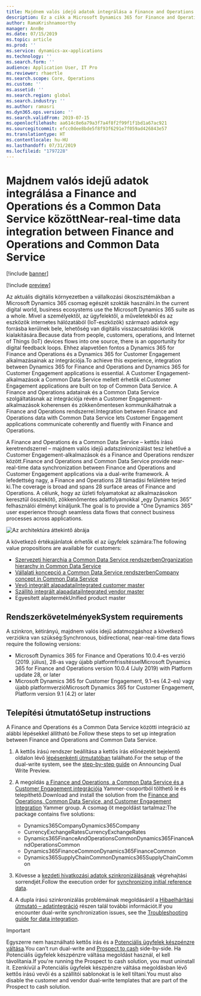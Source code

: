 ```yaml
---
title: Majdnem valós idejű adatok integrálása a Finance and Operations és a Common Data Service között
description: Ez a cikk a Microsoft Dynamics 365 for Finance and Operations és a Common Data Service közötti integrációt tekinti át.
author: RamaKrishnamoorthy
manager: AnnBe
ms.date: 07/15/2019
ms.topic: article
ms.prod: ''
ms.service: dynamics-ax-applications
ms.technology: ''
ms.search.form: ''
audience: Application User, IT Pro
ms.reviewer: rhaertle
ms.search.scope: Core, Operations
ms.custom: ''
ms.assetid: ''
ms.search.region: global
ms.search.industry: ''
ms.author: ramasri
ms.dyn365.ops.version: ''
ms.search.validFrom: 2019-07-15
ms.openlocfilehash: aa614c8e6a79a3f7a4f8f2f99f1f1bd1a67ac921
ms.sourcegitcommit: efcc0dee8bde5f8f93f6291e7f059ad426843e57
ms.translationtype: HT
ms.contentlocale: hu-HU
ms.lasthandoff: 07/31/2019
ms.locfileid: "1797228"
---
```

# <a name="near-real-time-data-integration-between-finance-and-operations-and-common-data-service"></a><span data-ttu-id="aaef9-103">Majdnem valós idejű adatok integrálása a Finance and Operations és a Common Data Service között</span><span class="sxs-lookup"><span data-stu-id="aaef9-103">Near-real-time data integration between Finance and Operations and Common Data Service</span></span>

[!include [banner](../includes/banner.md)]

[!include [preview](../includes/preview-banner.md)]

<span data-ttu-id="aaef9-104">Az aktuális digitális környezetben a vállalkozási ökoszisztémákban a Microsoft Dynamics 365 csomag egészét szokták használni.</span><span class="sxs-lookup"><span data-stu-id="aaef9-104">In the current digital world, business ecosystems use the Microsoft Dynamics 365 suite as a whole.</span></span> <span data-ttu-id="aaef9-105">Mivel a személyektől, az ügyfelektől, a műveletekből és az eszközök internetes hálózatából (IoT-eszközök) származó adatok egy forrásba kerülnek bele, lehetőség van digitális visszacsatolási körök kialakítására.</span><span class="sxs-lookup"><span data-stu-id="aaef9-105">Because data from people, customers, operations, and Internet of Things (IoT) devices flows into one source, there is an opportunity for digital feedback loops.</span></span> <span data-ttu-id="aaef9-106">Ehhez alapvetően fontos a Dynamics 365 for Finance and Operations és a Dynamics 365 for Customer Engagement alkalmazásainak az integrációja.</span><span class="sxs-lookup"><span data-stu-id="aaef9-106">To achieve this experience, integration between Dynamics 365 for Finance and Operations and Dynamics 365 for Customer Engagement applications is essential.</span></span> <span data-ttu-id="aaef9-107">A Customer Engagement-alkalmazások a Common Data Service mellett érhetők el.</span><span class="sxs-lookup"><span data-stu-id="aaef9-107">Customer Engagement applications are built on top of Common Data Service.</span></span> <span data-ttu-id="aaef9-108">A Finance and Operations adatainak és a Common Data Service szolgáltatásnak az integrációja révén a Customer Engagement-alkalmazások koherensen és zökkenőmentesen kommunikálhatnak a Finance and Operations rendszerrel.</span><span class="sxs-lookup"><span data-stu-id="aaef9-108">Integration between Finance and Operations data with Common Data Service lets Customer Engagement applications communicate coherently and fluently with Finance and Operations.</span></span>

<span data-ttu-id="aaef9-109">A Finance and Operations és a Common Data Service – kettős írású keretrendszerrel – majdnem valós idejű adatszinkronizálást tesz lehetővé a Customer Engagement-alkalmazások és a Finance and Operations rendszer között.</span><span class="sxs-lookup"><span data-stu-id="aaef9-109">Finance and Operations and Common Data Service provide near-real-time data synchronization between Finance and Operations and Customer Engagement applications via a dual-write framework.</span></span> <span data-ttu-id="aaef9-110">A lefedettség nagy, a Finance and Operations 28 támadási felületére terjed ki.</span><span class="sxs-lookup"><span data-stu-id="aaef9-110">The coverage is broad and spans 28 surface areas of Finance and Operations.</span></span> <span data-ttu-id="aaef9-111">A célunk, hogy az üzleti folyamatokat az alkalmazásokon keresztül összekötő, zökkenőmentes adatfolyamokkal „egy Dynamics 365” felhasználói élményt kínáljunk.</span><span class="sxs-lookup"><span data-stu-id="aaef9-111">The goal is to provide a "One Dynamics 365" user experience through seamless data flows that connect business processes across applications.</span></span>

![Az architektúra áttekintő ábrája](media/dual-write-overview.jpg)

<span data-ttu-id="aaef9-113">A következő értékajánlatok érhetők el az ügyfelek számára:</span><span class="sxs-lookup"><span data-stu-id="aaef9-113">The following value propositions are available for customers:</span></span>

+ [<span data-ttu-id="aaef9-114">Szervezeti hierarchia a Common Data Service rendszerben</span><span class="sxs-lookup"><span data-stu-id="aaef9-114">Organization hierarchy in Common Data Service</span></span>](dual-write-organization.md)
+ [<span data-ttu-id="aaef9-115">Vállalati koncepció a Common Data Service rendszerben</span><span class="sxs-lookup"><span data-stu-id="aaef9-115">Company concept in Common Data Service</span></span>](dual-write-company.md)
+ [<span data-ttu-id="aaef9-116">Vevő integrált alapadatai</span><span class="sxs-lookup"><span data-stu-id="aaef9-116">Integrated customer master</span></span>](dual-write-customer.md)
+ [<span data-ttu-id="aaef9-117">Szállító integrált alapadatai</span><span class="sxs-lookup"><span data-stu-id="aaef9-117">Integrated vendor master</span></span>](dual-write-vendor.md)
+ <span data-ttu-id="aaef9-118">Egyesített alaptermék</span><span class="sxs-lookup"><span data-stu-id="aaef9-118">Unified product master</span></span>

## <a name="system-requirements"></a><span data-ttu-id="aaef9-119">Rendszerkövetelmények</span><span class="sxs-lookup"><span data-stu-id="aaef9-119">System requirements</span></span>

<span data-ttu-id="aaef9-120">A szinkron, kétirányú, majdnem valós idejű adatmozgáshoz a következő verziókra van szükség:</span><span class="sxs-lookup"><span data-stu-id="aaef9-120">Synchronous, bidirectional, near-real-time data flows require the following versions:</span></span>

+ <span data-ttu-id="aaef9-121">Microsoft Dynamics 365 for Finance and Operations 10.0.4-es verzió (2019. július), 28-as vagy újabb platformfrissítéssel</span><span class="sxs-lookup"><span data-stu-id="aaef9-121">Microsoft Dynamics 365 for Finance and Operations version 10.0.4 (July 2019) with Platform update 28, or later</span></span>
+ <span data-ttu-id="aaef9-122">Microsoft Dynamics 365 for Customer Engagement, 9.1-es (4.2-es) vagy újabb platformverzió</span><span class="sxs-lookup"><span data-stu-id="aaef9-122">Microsoft Dynamics 365 for Customer Engagement, Platform version 9.1 (4.2) or later</span></span>

## <a name="setup-instructions"></a><span data-ttu-id="aaef9-123">Telepítési útmutató</span><span class="sxs-lookup"><span data-stu-id="aaef9-123">Setup instructions</span></span>

<span data-ttu-id="aaef9-124">A Finance and Operations és a Common Data Service közötti integráció az alábbi lépésekkel állítható be.</span><span class="sxs-lookup"><span data-stu-id="aaef9-124">Follow these steps to set up integration between Finance and Operations and Common Data Service.</span></span>
    
1. <span data-ttu-id="aaef9-125">A kettős írású rendszer beállítása a kettős írás előnézetét bejelentő oldalon lévő [lépésenkénti útmutatóban](https://aka.ms/dualwrite-docs) található.</span><span class="sxs-lookup"><span data-stu-id="aaef9-125">For the setup of the dual-write system, see the [step-by-step guide](https://aka.ms/dualwrite-docs) on Announcing Dual Write Preview.</span></span>
2. <span data-ttu-id="aaef9-126">A megoldás [a Finance and Operations, a Common Data Service és a Customer Engagement integrációja](https://www.yammer.com/dynamicsaxfeedbackprograms/#/threads/inGroup?type=in_group&feedId=66052096) Yammer-csoportból tölthető le és telepíthető.</span><span class="sxs-lookup"><span data-stu-id="aaef9-126">Download and install the solution from the [Finance and Operations, Common Data Service, and Customer Engagement Integration](https://www.yammer.com/dynamicsaxfeedbackprograms/#/threads/inGroup?type=in_group&feedId=66052096) Yammer group.</span></span> <span data-ttu-id="aaef9-127">A csomag öt megoldást tartalmaz:</span><span class="sxs-lookup"><span data-stu-id="aaef9-127">The package contains five solutions:</span></span>

    + <span data-ttu-id="aaef9-128">Dynamics365Company</span><span class="sxs-lookup"><span data-stu-id="aaef9-128">Dynamics365Company</span></span>
    + <span data-ttu-id="aaef9-129">CurrencyExchangeRates</span><span class="sxs-lookup"><span data-stu-id="aaef9-129">CurrencyExchangeRates</span></span>
    + <span data-ttu-id="aaef9-130">Dynamics365FinanceAndOperationsCommon</span><span class="sxs-lookup"><span data-stu-id="aaef9-130">Dynamics365FinanceAndOperationsCommon</span></span>
    + <span data-ttu-id="aaef9-131">Dynamics365FinanceCommon</span><span class="sxs-lookup"><span data-stu-id="aaef9-131">Dynamics365FinanceCommon</span></span>
    + <span data-ttu-id="aaef9-132">Dynamics365SupplyChainCommon</span><span class="sxs-lookup"><span data-stu-id="aaef9-132">Dynamics365SupplyChainCommon</span></span>

3. <span data-ttu-id="aaef9-133">Kövesse a [kezdeti hivatkozási adatok szinkronizálásának](dual-write-initial.md) végrehajtási sorrendjét.</span><span class="sxs-lookup"><span data-stu-id="aaef9-133">Follow the execution order for [synchronizing initial reference data](dual-write-initial.md).</span></span>
4. <span data-ttu-id="aaef9-134">A dupla írású szinkronizálás problémáinak megoldásáról a [Hibaelhárítási útmutató – adatintegráció](dual-write-troubleshooting.md) részen talál további információt.</span><span class="sxs-lookup"><span data-stu-id="aaef9-134">If you encounter dual-write synchronization issues, see the [Troubleshooting guide for data integration](dual-write-troubleshooting.md).</span></span>

> [!IMPORTANT]
> <span data-ttu-id="aaef9-135">Egyszerre nem használható kettős írás és a [Potenciális ügyfelek készpénzre váltása](https://docs.microsoft.com/dynamics365/unified-operations/supply-chain/sales-marketing/accounts-template-mapping-direct).</span><span class="sxs-lookup"><span data-stu-id="aaef9-135">You can’t run dual-write and [Prospect to cash](https://docs.microsoft.com/dynamics365/unified-operations/supply-chain/sales-marketing/accounts-template-mapping-direct) side-by-side.</span></span> <span data-ttu-id="aaef9-136">Ha Potenciális ügyfelek készpénzre váltása megoldást használ, el kell távolítania.</span><span class="sxs-lookup"><span data-stu-id="aaef9-136">If you're running the Prospect to cash solution, you must uninstall it.</span></span> <span data-ttu-id="aaef9-137">Ezenkívül a Potenciális ügyfelek készpénzre váltása megoldásban lévő kettős írású vevői és a szállítói sablonokat is le kell tiltani.</span><span class="sxs-lookup"><span data-stu-id="aaef9-137">You must also disable the customer and vendor dual-write templates that are part of the Prospect to cash solution.</span></span>
